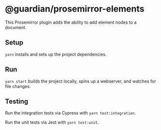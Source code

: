 # @guardian/prosemirror-elements

This Prosemirror plugin adds the ability to add element nodes to a document.

## Setup

`yarn` installs and sets up the project dependencies.

## Run

`yarn start` builds the project locally, spins up a webserver, and watches for file changes.


## Testing

Run the integration tests via Cypress with `yarn test:integration`.

Run the unit tests via Jest with `yarn test:unit`.
